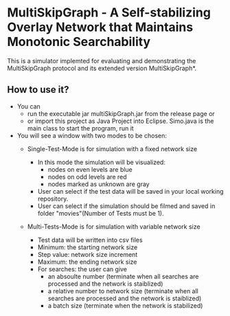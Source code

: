 # MultiSkipGraph - A Self-stabilizing Overlay Network that Maintains Monotonic Searchability

This is a simulator implemted for evaluating and demonstrating the MultiSkipGraph protocol and its extended version MultiSkipGraph*.

## How to use it?
-  You can 
    - run the executable jar multiSkipGraph.jar from the release page or 
    - or import this project as Java Project into Eclipse. Simo.java is the main class to start the program, run it 
- You will see a window with two modes to be chosen:
  - Single-Test-Mode is for simulation with a fixed network size
    - In this mode the simulation will be visualized: 
      - nodes on even levels are blue 
      - nodes on odd levels are red 
      - nodes marked as unknown are gray
    - User can select if the test data will be saved 
            in your local working repository.
    - User can select if the simulation should be filmed and
      saved in folder "movies"(Number of Tests must be 1). 

  - Multi-Tests-Mode is for simulation with variable network size
    - Test data will be written into csv files
    - Minimum: the starting network size
    - Step value: network size increment
    - Maximum: the ending network size
    - For searches: the user can give
      - an absoulte number (terminate when all searches are processed and the network is staiblized)
      - a relative number to network size (terminate when all searches are processed and the network is staiblized)
      - a batch size (terminate when the network is stabilized)

